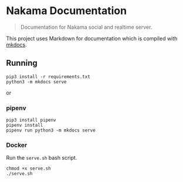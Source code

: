 Nakama Documentation
====================

> Documentation for Nakama social and realtime server.

This project uses Markdown for documentation which is compiled with [mkdocs](http://www.mkdocs.org).

## Running

```
pip3 install -r requirements.txt
python3 -m mkdocs serve
```

or

### pipenv

```
pip3 install pipenv
pipenv install
pipenv run python3 -m mkdocs serve
```

### Docker

Run the `serve.sh` bash script.

```
chmod +x serve.sh
./serve.sh
```
